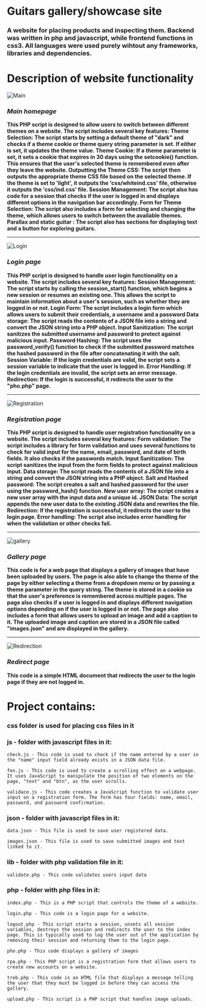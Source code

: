 # Guitars gallery/showcase site
### A website for placing products and inspecting them. Backend was written in php and javascript, while frontend functions in css3. All languages were used purely wihtout any frameworks, libraries and dependencies.


# Description of website functionality
![Main](docs/image5.png)
### *Main homepage*
**This PHP script is designed to allow users to switch between different themes on a website. The script includes several key features:
Theme Selection: The script starts by setting a default theme of "dark" and checks if a theme cookie or theme query string parameter is set. If either is set, it updates the theme value.
Theme Cookie: If a theme parameter is set, it sets a cookie that expires in 30 days using the setcookie() function. This ensures that the user's selected theme is remembered even after they leave the website.
Outputting the Theme CSS: The script then outputs the appropriate theme CSS file based on the selected theme. If the theme is set to 'light', it outputs the 'css/whiteind.css' file, otherwise it outputs the 'css/ind.css' file.
Session Management: The script also has code for a session that checks if the user is logged in and displays different options in the navigation bar accordingly.
Form for Theme Selection: The script also includes a form for selecting and changing the theme, which allows users to switch between the available themes.
Parallax and static guitar : The script also has sections for displaying text and a button for exploring guitars.**


---
![Login](docs/image1.png)
### *Login page*
**This PHP script is designed to handle user login functionality on a website. The script includes several key features:
Session Management: The script starts by calling the session_start() function, which begins a new session or resumes an existing one. This allows the script to maintain information about a user's session, such as whether they are logged in or not.
Login Form: The script includes a login form which allows users to submit their credentials, a username and a password
Data storage: The script reads the contents of a JSON file into a string and convert the JSON string into a PHP object.
Input Sanitization: The script sanitizes the submitted username and password to protect against malicious input.
Password Hashing: The script uses the password_verify() function to check if the submitted password matches the hashed password in the file after concatenating it with the salt.
Session Variable: If the login credentials are valid, the script sets a session variable to indicate that the user is logged in.
Error Handling: If the login credentials are invalid, the script sets an error message.
Redirection: If the login is successful, it redirects the user to the "pho.php" page.**


---
![Registration](docs/image4.png)
### *Registration page*
**This PHP script is designed to handle user registration functionality on a website. The script includes several key features:
Form validation: The script includes a library for form validation and uses several functions to check for valid input for the name, email, password, and date of birth fields. It also checks if the passwords match.
Input Sanitization: The script sanitizes the input from the form fields to protect against malicious input.
Data storage: The script reads the contents of a JSON file into a string and convert the JSON string into a PHP object.
Salt and Hashed password: The script creates a salt and hashed password for the user using the password_hash() function.
New user array: The script creates a new user array with the input data and a unique id.
JSON Data: The script appends the new user data to the existing JSON data and rewrites the file.
Redirection: If the registration is successful, it redirects the user to the login page.
Error handling: The script also includes error handling for when the validation or other checks fail.**


---
![gallery](docs/image3.png)
### *Gallery page*
**This code is for a web page that displays a gallery of images that have been uploaded by users. The page is also able to change the theme of the page by either selecting a theme from a dropdown menu or by passing a theme parameter in the query string. The theme is stored in a cookie so that the user's preference is remembered across multiple pages. The page also checks if a user is logged in and displays different navigation options depending on if the user is logged in or not. The page also includes a form that allows users to upload an image and add a caption to it. The uploaded image and caption are stored in a JSON file called "images.json" and are displayed in the gallery.**


---
![Redirection](docs/image2.png)
### *Redirect page*
**This code is a simple HTML document that redirects the user to the login page if they are not logged in.**






# Project contains:
### css folder is used for placing css files in it

### js - folder with javascript files in it:
    check.js - This code is used to check if the name entered by a user in the "name" input field already exists in a JSON data file.

    fen.js - This code is used to create a scrolling effect on a webpage. It uses JavaScript to manipulate the position of two elements on the page, "text" and "btn", as the user scrolls.

    validace.js - This code creates a JavaScript function to validate user input on a registration form. The form has four fields: name, email, password, and password confirmation.

### json - folder with javascript files in it:
    data.json - This file is used to save user registered data.

    images.json - This file is used to save submitted images and text linked to it.

### lib - folder with php validation file in it:
    validate.php - This code validates users input data

### php - folder with php files in it:
    index.php - This is a PHP script that controls the theme of a website.

    login.php - This code is a login page for a website. 
    
    logout.php - This script starts a session, unsets all session variables, destroys the session and redirects the user to the index page. This is typically used to log the user out of the application by removing their session and returning them to the login page.
    
    pho.php - This code displays a gallery of images

    rpa.php - This PHP script is a registration form that allows users to create new accounts on a website. 
    
    treb.php - This code is an HTML file that displays a message telling the user that they must be logged in before they can access the gallery.
    
    upload.php - This script is a PHP script that handles image uploads.

